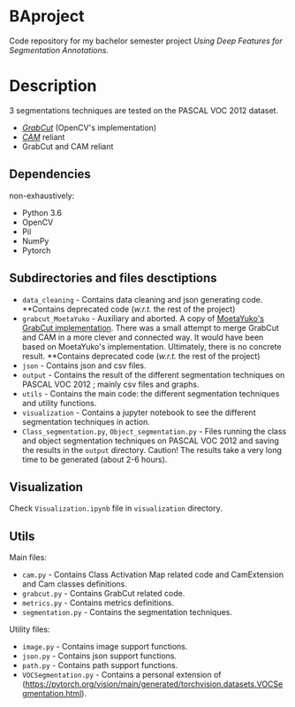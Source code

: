 # BAproject

Code repository for my bachelor semester project *Using Deep Features for Segmentation Annotations*.

# Description

3 segmentations techniques are tested on the PASCAL VOC 2012 dataset.

* *[GrabCut](https://cvg.ethz.ch/teaching/cvl/2012/grabcut-siggraph04.pdf)* (OpenCV's implementation)
* *[CAM](https://arxiv.org/abs/1512.04150)* reliant
* GrabCut and CAM reliant 

## Dependencies

non-exhaustively:

* Python 3.6
* OpenCV
* Pil
* NumPy
* Pytorch

## Subdirectories and files desctiptions

* `data_cleaning` - Contains data cleaning and json generating code. **Contains deprecated code (_w.r.t._ the rest of the project)
* `grabcut_MoetaYuko` - Auxiliary and aborted. A copy of [MoetaYuko's GrabCut implementation](https://github.com/MoetaYuko/GrabCut/blob/master/README.md). There was a small attempt to merge GrabCut and CAM in a more clever and connected way. It would have been based on MoetaYuko's implementation. Ultimately, there is no concrete result. **Contains deprecated code (_w.r.t._ the rest of the project)
* `json` - Contains json and csv files.
* `output` - Contains the result of the different segmentation techniques on PASCAL VOC 2012 ; mainly csv files and graphs.
* `utils` - Contains the main code: the different segmentation techniques and utility functions.
* `visualization` - Contains a jupyter notebook to see the different segmentation techniques in action.
* `Class_segmentation.py`, `Object_segmentation.py` - Files running the class and object segmentation techniques on PASCAL VOC 2012 and saving the results in the `output` directory. Caution! The results take a very long time to be generated (about 2-6 hours).

## Visualization

Check `Visualization.ipynb` file in `visualization` directory.

## Utils

Main files:

* `cam.py` - Contains Class Activation Map related code and CamExtension and Cam classes definitions.
* `grabcut.py` - Contains GrabCut related code.
* `metrics.py` - Contains metrics definitions.
* `segmentation.py` - Contains the segmentation techniques.

Utility files:

* `image.py` - Contains image support functions.
* `json.py` - Contains json support functions.
* `path.py` - Contains path support functions.
* `VOCSegmentation.py` - Contains a personal extension of (https://pytorch.org/vision/main/generated/torchvision.datasets.VOCSegmentation.html).


